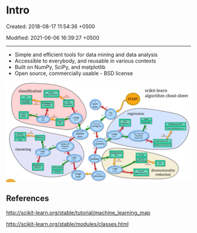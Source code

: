 # Intro

Created: 2018-08-17 11:54:36 +0500

Modified: 2021-06-06 16:39:27 +0500

---

- Simple and efficient tools for data mining and data analysis
- Accessible to everybody, and reusable in various contexts
- Built on NumPy, SciPy, and matplotlib
- Open source, commercially usable - BSD license

![image](media/Intro-image1.png)

## References

<http://scikit-learn.org/stable/tutorial/machine_learning_map>

<http://scikit-learn.org/stable/modules/classes.html>
